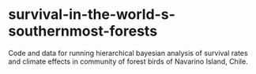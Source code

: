 # survival-in-the-world-s-southernmost-forests
Code and data for running hierarchical bayesian analysis of survival rates and climate effects in community of forest birds of Navarino Island, Chile.
